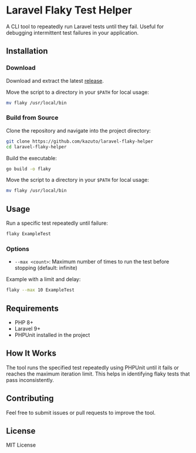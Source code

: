 # Laravel Flaky Test Helper

A CLI tool to repeatedly run Laravel tests until they fail. Useful for debugging intermittent test failures in your application.

## Installation

### Download
Download and extract the latest [release](https://github.com/Kazuto/laravel-flaky-helper/releases).

Move the script to a directory in your `$PATH` for local usage:

```sh
mv flaky /usr/local/bin
```

### Build from Source
Clone the repository and navigate into the project directory:

```sh
git clone https://github.com/kazuto/laravel-flaky-helper
cd laravel-flaky-helper
```

Build the executable:

```sh
go build -o flaky
```

Move the script to a directory in your `$PATH` for local usage:

```sh
mv flaky /usr/local/bin
```

## Usage

Run a specific test repeatedly until failure:

```sh
flaky ExampleTest
```

### Options

- `--max <count>`: Maximum number of times to run the test before stopping (default: infinite)

Example with a limit and delay:

```sh
flaky --max 10 ExampleTest
```

## Requirements

- PHP 8+
- Laravel 9+
- PHPUnit installed in the project

## How It Works

The tool runs the specified test repeatedly using PHPUnit until it fails or reaches the maximum iteration limit. This helps in identifying flaky tests that pass inconsistently.

## Contributing

Feel free to submit issues or pull requests to improve the tool.

## License

MIT License
